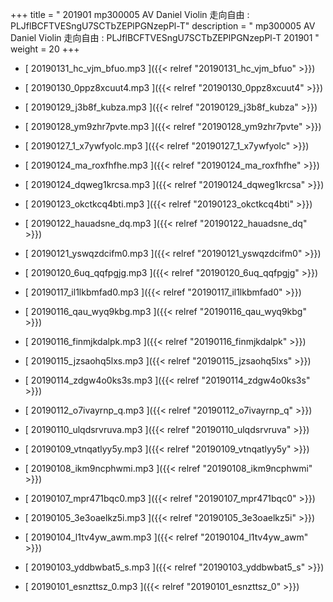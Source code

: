 +++
title = " 201901 mp300005 AV Daniel Violin 走向自由 : PLJflBCFTVESngU7SCTbZEPlPGNzepPl-T"
description = "  mp300005 AV Daniel Violin 走向自由 : PLJflBCFTVESngU7SCTbZEPlPGNzepPl-T 201901 "
weight = 20
+++



* [ 20190131_hc_vjm_bfuo.mp3 ]({{< relref "20190131_hc_vjm_bfuo" >}})


* [ 20190130_0ppz8xcuut4.mp3 ]({{< relref "20190130_0ppz8xcuut4" >}})


* [ 20190129_j3b8f_kubza.mp3 ]({{< relref "20190129_j3b8f_kubza" >}})


* [ 20190128_ym9zhr7pvte.mp3 ]({{< relref "20190128_ym9zhr7pvte" >}})


* [ 20190127_1_x7ywfyolc.mp3 ]({{< relref "20190127_1_x7ywfyolc" >}})


* [ 20190124_ma_roxfhfhe.mp3 ]({{< relref "20190124_ma_roxfhfhe" >}})


* [ 20190124_dqweg1krcsa.mp3 ]({{< relref "20190124_dqweg1krcsa" >}})


* [ 20190123_okctkcq4bti.mp3 ]({{< relref "20190123_okctkcq4bti" >}})


* [ 20190122_hauadsne_dq.mp3 ]({{< relref "20190122_hauadsne_dq" >}})


* [ 20190121_yswqzdcifm0.mp3 ]({{< relref "20190121_yswqzdcifm0" >}})


* [ 20190120_6uq_qqfpgjg.mp3 ]({{< relref "20190120_6uq_qqfpgjg" >}})


* [ 20190117_il1lkbmfad0.mp3 ]({{< relref "20190117_il1lkbmfad0" >}})


* [ 20190116_qau_wyq9kbg.mp3 ]({{< relref "20190116_qau_wyq9kbg" >}})


* [ 20190116_finmjkdalpk.mp3 ]({{< relref "20190116_finmjkdalpk" >}})


* [ 20190115_jzsaohq5lxs.mp3 ]({{< relref "20190115_jzsaohq5lxs" >}})


* [ 20190114_zdgw4o0ks3s.mp3 ]({{< relref "20190114_zdgw4o0ks3s" >}})


* [ 20190112_o7ivayrnp_q.mp3 ]({{< relref "20190112_o7ivayrnp_q" >}})


* [ 20190110_ulqdsrvruva.mp3 ]({{< relref "20190110_ulqdsrvruva" >}})


* [ 20190109_vtnqatlyy5y.mp3 ]({{< relref "20190109_vtnqatlyy5y" >}})


* [ 20190108_ikm9ncphwmi.mp3 ]({{< relref "20190108_ikm9ncphwmi" >}})


* [ 20190107_mpr471bqc0.mp3 ]({{< relref "20190107_mpr471bqc0" >}})


* [ 20190105_3e3oaelkz5i.mp3 ]({{< relref "20190105_3e3oaelkz5i" >}})


* [ 20190104_l1tv4yw_awm.mp3 ]({{< relref "20190104_l1tv4yw_awm" >}})


* [ 20190103_yddbwbat5_s.mp3 ]({{< relref "20190103_yddbwbat5_s" >}})


* [ 20190101_esnzttsz_0.mp3 ]({{< relref "20190101_esnzttsz_0" >}})

